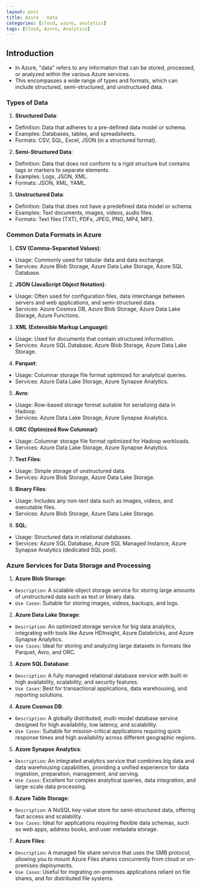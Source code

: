 ```yaml
---
layout: post
title: Azure - Data
categories: [cloud, azure, analytics]
tags: [Cloud, Azure, Analytics]
---
```


## Introduction
- In Azure, "data" refers to any information that can be stored, processed, or analyzed within the various Azure services. 
- This encompasses a wide range of types and formats, which can include structured, semi-structured, and unstructured data.

### Types of Data
1. **Structured Data**:
- Definition: Data that adheres to a pre-defined data model or schema.
- Examples: Databases, tables, and spreadsheets.
- Formats: CSV, SQL, Excel, JSON (in a structured format).

2. **Semi-Structured Data**:
- Definition: Data that does not conform to a rigid structure but contains tags or markers to separate elements.
- Examples: Logs, JSON, XML.
- Formats: JSON, XML, YAML.

3. **Unstructured Data**:
- Definition: Data that does not have a predefined data model or schema.
- Examples: Text documents, images, videos, audio files.
- Formats: Text files (TXT), PDFs, JPEG, PNG, MP4, MP3.

### Common Data Formats in Azure
1. **CSV (Comma-Separated Values)**:
- Usage: Commonly used for tabular data and data exchange.
- Services: Azure Blob Storage, Azure Data Lake Storage, Azure SQL Database.

2. **JSON (JavaScript Object Notation)**:
- Usage: Often used for configuration files, data interchange between servers and web applications, and semi-structured data.
- Services: Azure Cosmos DB, Azure Blob Storage, Azure Data Lake Storage, Azure Functions.

3. **XML (Extensible Markup Language)**:
- Usage: Used for documents that contain structured information.
- Services: Azure SQL Database, Azure Blob Storage, Azure Data Lake Storage.

4. **Parquet**:
- Usage: Columnar storage file format optimized for analytical queries.
- Services: Azure Data Lake Storage, Azure Synapse Analytics.

5. **Avro**:
- Usage: Row-based storage format suitable for serializing data in Hadoop.
- Services: Azure Data Lake Storage, Azure Synapse Analytics.

6. **ORC (Optimized Row Columnar)**:
- Usage: Columnar storage file format optimized for Hadoop workloads.
- Services: Azure Data Lake Storage, Azure Synapse Analytics.

7. **Text Files**:
- Usage: Simple storage of unstructured data.
- Services: Azure Blob Storage, Azure Data Lake Storage.

8. **Binary Files**:
- Usage: Includes any non-text data such as images, videos, and executable files.
- Services: Azure Blob Storage, Azure Data Lake Storage.

9. **SQL**:
- Usage: Structured data in relational databases.
- Services: Azure SQL Database, Azure SQL Managed Instance, Azure Synapse Analytics (dedicated SQL pool).


### Azure Services for Data Storage and Processing
1. **Azure Blob Storage**:
- `Description`: A scalable object storage service for storing large amounts of unstructured data such as text or binary data.
- `Use Cases`: Suitable for storing images, videos, backups, and logs.

2. **Azure Data Lake Storage**:
- `Description`: An optimized storage service for big data analytics, integrating with tools like Azure HDInsight, Azure Databricks, and Azure Synapse Analytics.
- `Use Cases`: Ideal for storing and analyzing large datasets in formats like Parquet, Avro, and ORC.

3. **Azure SQL Database**:
- `Description`: A fully managed relational database service with built-in high availability, scalability, and security features.
- `Use Cases`: Best for transactional applications, data warehousing, and reporting solutions.

4. **Azure Cosmos DB**:
- `Description`: A globally distributed, multi-model database service designed for high availability, low latency, and scalability.
- `Use Cases`: Suitable for mission-critical applications requiring quick response times and high availability across different geographic regions.

5. **Azure Synapse Analytics**:
- `Description`: An integrated analytics service that combines big data and data warehousing capabilities, providing a unified experience for data ingestion, preparation, management, and serving.
- `Use Cases`: Excellent for complex analytical queries, data integration, and large-scale data processing.

6. **Azure Table Storage**:
- `Description`: A NoSQL key-value store for semi-structured data, offering fast access and scalability.
- `Use Cases`: Ideal for applications requiring flexible data schemas, such as web apps, address books, and user metadata storage.

7. **Azure Files**:
- `Description`: A managed file share service that uses the SMB protocol, allowing you to mount Azure Files shares concurrently from cloud or on-premises deployments.
- `Use Cases`: Useful for migrating on-premises applications reliant on file shares, and for distributed file systems.

